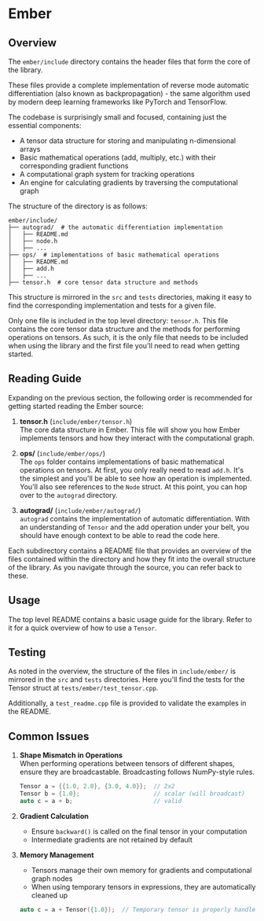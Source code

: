 # Ember

## Overview
The `ember/include` directory contains the header files that form the core of 
the library.

These files provide a complete implementation of reverse mode automatic 
differentiation (also known as backpropagation) - the same algorithm used by 
modern deep learning frameworks like PyTorch and TensorFlow.

The codebase is surprisingly small and focused, containing just the essential 
components:
- A tensor data structure for storing and manipulating n-dimensional arrays
- Basic mathematical operations (add, multiply, etc.) with their corresponding
  gradient functions
- A computational graph system for tracking operations
- An engine for calculating gradients by traversing the computational graph

The structure of the directory is as follows:
```
ember/include/
├── autograd/  # the automatic differentiation implementation
│   ├── README.md
│   ├── node.h
│   ├── ...
├── ops/  # implementations of basic mathematical operations
│   ├── README.md
│   ├── add.h
│   ├── ...
├── tensor.h  # core tensor data structure and methods
```

This structure is mirrored in the `src` and `tests` directories, making it 
easy to find the corresponding implementation and tests for a given file.

Only one file is included in the top level directory: `tensor.h`. This 
file contains the core tensor data structure and the methods for performing 
operations on tensors. As such, it is the only file that needs to be included 
when using the library and the first file you'll need to read when getting 
started.

## Reading Guide
Expanding on the previous section, the following order is recommended for 
getting started reading the Ember source:

1. **tensor.h** (`include/ember/tensor.h`)  
   The core data structure in Ember. This file will show you how Ember 
   implements tensors and how they interact with the computational graph.

2. **ops/** (`include/ember/ops/`)  
   The `ops` folder contains implementations of basic mathematical operations 
   on tensors. At first, you only really need to read `add.h`. It's the 
   simplest and you'll be able to see how an operation is implemented. You'll 
   also see references to the `Node` struct. At this point, you can hop over 
   to the `autograd` directory.

3. **autograd/** (`include/ember/autograd/`)  
   `autograd` contains the implementation of automatic differentiation. With an
   understanding of `Tensor` and the add operation under your belt, you should
   have enough context to be able to read the code here.

Each subdirectory contains a README file that provides an overview of the files 
contained within the directory and how they fit into the overall structure of 
the library. As you navigate through the source, you can refer back to these.

## Usage 
The top level README contains a basic usage guide for the library. Refer to it 
for a quick overview of how to use a `Tensor`.

## Testing
As noted in the overview, the structure of the files in `include/ember/` is 
mirrored in the `src` and `tests` directories. Here you'll find the tests for 
the Tensor struct at `tests/ember/test_tensor.cpp`. 

Additionally, a `test_readme.cpp` file is provided to validate the examples in 
the README.

## Common Issues

1. **Shape Mismatch in Operations**  
   When performing operations between tensors of different shapes, ensure they are 
   broadcastable. Broadcasting follows NumPy-style rules.
   ```cpp
   Tensor a = {{1.0, 2.0}, {3.0, 4.0}};  // 2x2
   Tensor b = {1.0};                     // scalar (will broadcast)
   auto c = a + b;                       // valid
   ```

2. **Gradient Calculation**  
   - Ensure `backward()` is called on the final tensor in your computation
   - Intermediate gradients are not retained by default

3. **Memory Management**  
   - Tensors manage their own memory for gradients and computational graph nodes
   - When using temporary tensors in expressions, they are automatically cleaned up
   ```cpp
   auto c = a + Tensor({1.0});  // Temporary tensor is properly handled
   ```

